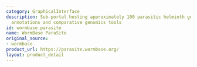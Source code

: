 ```yaml
---
category: GraphicalInterface
description: Sub-portal hosting approximately 100 parasitic helminth genomes with
  annotations and comparative genomics tools
id: wormbase.parasite
name: WormBase ParaSite
original_source:
- wormbase
product_url: https://parasite.wormbase.org/
layout: product_detail
---
```

